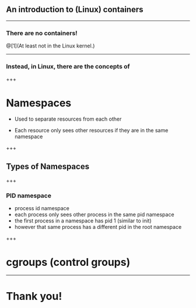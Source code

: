 ## An introduction to (Linux) containers

---

### There are no containers!

@[1](At least not in the Linux kernel.)

---

### Instead, in Linux, there are the concepts of 


+++
# Namespaces

 - Used to separate resources from each other

 - Each resource only sees other resources if they are in the same namespace

+++

## Types of Namespaces

+++

### PID namespace

 - process id namespace
 - each process only sees other process in the same pid namespace
 - the first process in a namespace has pid 1 (similar to init)
 - however that same process has a different pid in the root namespace

+++
# cgroups (control groups)

---

# Thank you!
